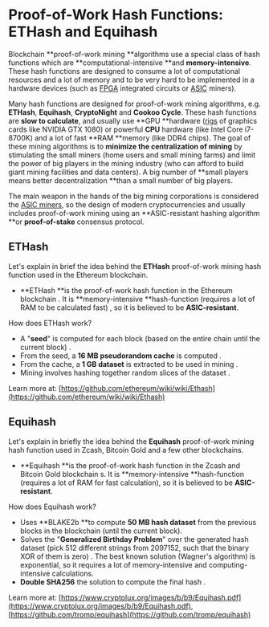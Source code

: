 # Proof-of-Work Hash Functions: ETHash and Equihash

Blockchain **proof-of-work mining **algorithms use a special class of hash functions which are **computational-intensive **and **memory-intensive**. These hash functions are designed to consume a lot of computational resources and a lot of memory and to be very hard to be implemented in a hardware devices \(such as [FPGA](https://en.wikipedia.org/wiki/Field-programmable_gate_array) integrated circuits or [ASIC](https://en.wikipedia.org/wiki/Application-specific_integrated_circuit) miners\).

Many hash functions are designed for proof-of-work mining algorithms, e.g. **ETHash**, **Equihash**, **CryptoNight** and **Cookoo Cycle**. These hash functions are **slow to calculate**, and usually use **GPU **hardware \([rigs](https://en.bitcoin.it/wiki/Mining_rig) of graphics cards like NVIDIA GTX 1080\) or powerful **CPU** hardware \(like Intel Core i7-8700K\) and a lot of fast **RAM **memory \(like DDR4 chips\). The goal of these mining algorithms is to **minimize the centralization of mining** by stimulating the small miners \(home users and small mining farms\) and limit the power of big players in the mining industry \(who can afford to build giant mining facilities and data centers\). A big number of **small players means better decentralization **than a small number of big players.

The main weapon in the hands of the big mining corporations is considered the [ASIC miners](https://en.bitcoin.it/wiki/Mining_hardware_comparison), so the design of modern cryptocurrencies and usually includes proof-of-work mining using an **ASIC-resistant hashing algorithm **or **proof-of-stake** consensus protocol.

## ETHash

Let's explain in brief the idea behind the **ETHash** proof-of-work mining hash function used in the Ethereum blockchain.

* **ETHash **is the proof-of-work hash function in the Ethereum blockchain  . It is **memory-intensive **hash-function \(requires a lot of RAM to be calculated fast\)  , so it is believed to be **ASIC-resistant**.

How does ETHash work?

* A "**seed**" is computed for each block \(based on the entire chain until the current block\)  .
* From the seed, a **16 MB pseudorandom cache** is computed  .
* From the cache, a **1 GB dataset** is extracted to be used in mining  .
* Mining involves hashing together random slices of the dataset  .

Learn more at: [https://github.com/ethereum/wiki/wiki/Ethash](https://github.com/ethereum/wiki/wiki/Ethash)

## Equihash

Let's explain in briefly the idea behind the **Equihash** proof-of-work mining hash function used in Zcash, Bitcoin Gold and a few other blockchains.

* **Equihash **is the proof-of-work hash function in the Zcash and Bitcoin Gold blockchain  s. It is
  **memory-intensive **hash-function \(requires a lot of RAM for fast calculation\), so it is believed to be **ASIC-resistant**.

How does Equihash work?

* Uses **BLAKE2b **to compute **50 MB hash dataset** from the previous blocks   in the blockchain \(until the current block\).
* Solves the "**Generalized Birthday Problem**" over the generated hash dataset \(pick 512 different strings from 2097152, such that the binary XOR of them is zero\)  . The best known solution \(Wagner's algorithm\) is exponential, so it requires a lot of memory-intensive and computing-intensive calculations.
* **Double SHA256** the solution to compute the final hash  .

Learn more at: [https://www.cryptolux.org/images/b/b9/Equihash.pdf](https://www.cryptolux.org/images/b/b9/Equihash.pdf), [https://github.com/tromp/equihash](https://github.com/tromp/equihash)

